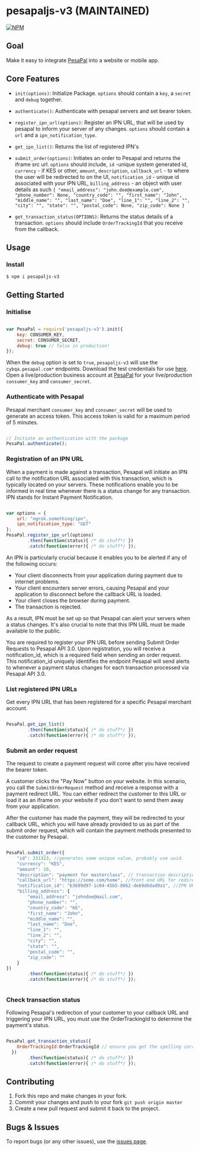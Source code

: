 # pesapaljs-v3 (MAINTAINED)

[![NPM](https://nodei.co/npm/pesapaljs.png?downloads=true&downloadRank=true&stars=true)](https://www.npmjs.org/package/pesapaljs-v3)

## Goal

Make it easy to integrate [PesaPal](https://www.pesapal.com) into a website or mobile app.

## Core Features
- `init(options)`: Initialize Package. `options` should contain  a `key`, a `secret` and `debug` together.

- `authenticate()`: Authenticate with pesapal servers and set bearer token.

- `register_ipn_url(options)`: Register an IPN URL, that will be used by pesapal to inform your server of any changes. `options` should contain a `url` and a `ipn_notification_type`.

- `get_ipn_list()`: Returns the list of registered IPN's

- `submit_order(options)`: Initiates an order to Pesapal and returns the iframe src url. `options` should include, `id` -unique system generated id, `currency` - if KES or other, `amount`, `description`, `callback_url`  - to where the user will be redirected to on the UI, `notification_id` - unique id associated with your IPN URL, `billing_address` - an object with user details as such `{
  "email_address": "john.doe@example.com",
  "phone_number": None,
  "country_code": "",
  "first_name": "John",
  "middle_name": "",
  "last_name": "Doe",
  "line_1": "",
  "line_2": "",
  "city": "",
  "state": "",
  "postal_code": None,
  "zip_code": None
  }`

- `get_transaction_status(OPTIONS)`: Returns the status details of a transaction. `options` should include `OrderTrackingId` that you receive from the callback.

## Usage

### Install

```shell
$ npm i pesapaljs-v3
```

## Getting Started

### Initialise

```javascript

var PesaPal = require('pesapaljs-v3').init({
    key: CONSUMER_KEY,
    secret: CONSUMER_SECRET,
    debug: true // false in production!
});

```
When the `debug` option is set to `true`, `pesapaljs-v3` will use the `cybqa.pesapal.com*` endpoints. Download the test credentials for use [here](https://developer.pesapal.com/api3-demo-keys.txt). Open a live/production business account at [PesaPal](https://www.pesapal.com/dashboard/account/register) for your live/production `consumer_key` and `consumer_secret`.
    
### Authenticate with Pesapal

Pesapal merchant `consumer_key` and `consumer_secret` will be used to generate an access token. This access token is valid for a maximum period of 5 minutes.
```javascript

// Initiate an authentication with the package
PesaPal.authenticate();

```
    
### Registration of an IPN URL

When a payment is made against a transaction, Pesapal will initiate an IPN call to the notification URL associated with this transaction, which is typically located on your servers. These notifications enable you to be informed in real time whenever there is a status change for any transaction. IPN stands for Instant Payment Notification.

```javascript

var options = {
    url: "ngrok.something/ipn", 
    ipn_notification_type: "GET" 
};
PesaPal.register_ipn_url(options)
        .then(function(status){ /* do stuff*/ })
        .catch(function(error){ /* do stuff*/ });

```

An IPN is particularly crucial because it enables you to be alerted if any of the following occurs: 
  * Your client disconnects from your application during payment due to internet problems.
  * Your client encounters server errors, causing Pesapal and your application to disconnect before the callback URL is loaded.
  * Your client closes the browser during payment.
  * The transaction is rejected.

As a result, IPN must be set up so that Pesapal can alert your servers when a status changes. It's also crucial to note that this IPN URL must be made available to the public. 

You are required to register your IPN URL before sending Submit Order Requests to Pesapal API 3.0. Upon registration, you will receive a notification_id, which is a required field when sending an order request. This notification_id uniquely identifies the endpoint Pesapal will send alerts to whenever a payment status changes for each transaction processed via Pesapal API 3.0.

### List registered IPN URLs

Get every IPN URL that has been registered for a specific Pesapal merchant account.

```javascript

PesaPal.get_ipn_list()
        .then(function(status){ /* do stuff*/ })
        .catch(function(error){ /* do stuff*/ });

```
    
### Submit an order request

The request to create a payment request will come after you have received the bearer token.

A customer clicks the "Pay Now" button on your website. In this scenario, you call the `SubmitOrderRequest` method and receive a response with a payment redirect URL. You can either redirect the customer to this URL or load it as an iframe on your website if you don't want to send them away from your application.

After the customer has made the payment, they will be redirected to your callback URL, which you will have already provided to us as part of the submit order request, which will contain the payment methods presented to the customer by Pesapal.

```javascript

PesaPal.submit_order({
    "id": 231323, //generates some unique value, probably use uuid.
    "currency": "KES",
    "amount": 10,
    "description": "payment for masterclass", // transaction description
    "callback_url": "https://some.com/home", //front end URL for redirect
    "notification_id": "b3699d97-1c04-45b5-8062-de69d6dad9a1", //IPN URL
    "billing_address": {
        "email_address": "johndoe@mail.com",
        "phone_number": "",
        "country_code": "KE",
        "first_name": "John",
        "middle_name": "",
        "last_name": "Doe",
        "line_1": "",
        "line_2": "",
        "city": "",
        "state": "",
        "postal_code": "",
        "zip_code": ""
    }
})
        .then(function(status){ /* do stuff*/ })
        .catch(function(error){ /* do stuff*/ });



```

### Check transaction status

Following Pesapal's redirection of your customer to your callback URL and triggering your IPN URL, you must use the OrderTrackingId to determine the payment's status.

```javascript

PesaPal.get_transaction_status({
    OrderTrackingId:OrderTrackingId // ensure you get the spelling correct!
  })
        .then(function(status){ /* do stuff*/ })
        .catch(function(error){ /* do stuff*/ });

```

## Contributing

1. Fork this repo and make changes in your fork.
2. Commit your changes and push to your fork `git push origin master`
3. Create a new pull request and submit it back to the project.


## Bugs & Issues

To report bugs (or any other issues), use the [issues page](https://github.com/CollinsMunene/pesapaljs-v3/issues).
